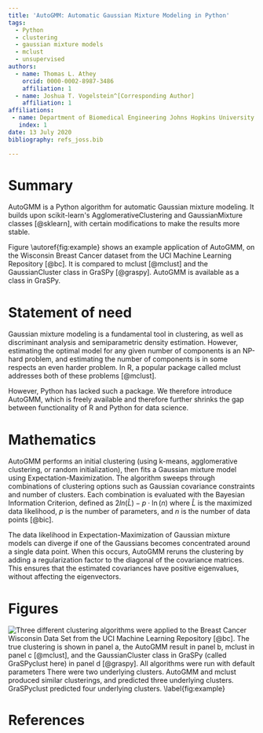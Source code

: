 ```yaml
---
title: 'AutoGMM: Automatic Gaussian Mixture Modeling in Python'
tags:
  - Python
  - clustering
  - gaussian mixture models
  - mclust
  - unsupervised
authors:
  - name: Thomas L. Athey
    orcid: 0000-0002-8987-3486
    affiliation: 1
  - name: Joshua T. Vogelstein^[Corresponding Author]
    affiliation: 1
affiliations:
 - name: Department of Biomedical Engineering Johns Hopkins University
   index: 1
date: 13 July 2020
bibliography: refs_joss.bib

---
```


# Summary

AutoGMM is a Python algorithm for automatic Gaussian mixture modeling. It builds upon scikit-learn's AgglomerativeClustering and GaussianMixture classes [@sklearn], with certain modifications to make the results more stable. 

Figure \autoref{fig:example} shows an example application of AutoGMM, on the Wisconsin Breast Cancer dataset from the UCI Machine Learning Repository [@bc]. It is compared to mclust [@mclust] and the GaussianCluster class in GraSPy [@graspy]. AutoGMM is available as a class in GraSPy.

# Statement of need 

Gaussian mixture modeling is a fundamental tool in clustering, as well as discriminant analysis and semiparametric density estimation. However, estimating the optimal model for any given number of components is an NP-hard problem, and estimating the number of components is in some respects an even harder problem. 
In R, a popular package called mclust addresses both of these problems [@mclust].  

However,  Python has lacked such a package. We therefore introduce AutoGMM, which is freely available and therefore further shrinks the gap between functionality of R and Python for data science.

# Mathematics

AutoGMM performs an initial clustering (using k-means, agglomerative clustering, or random initialization), then fits a Gaussian mixture model using Expectation-Maximization. The algorithm sweeps through combinations of clustering options such as Gaussian covariance constraints and number of clusters. Each combination is evaluated with the Bayesian Information Criterion, defined as $2ln(\hat{L}) - p \cdot \ln(n)$ where $\hat{L}$ is the maximized data likelihood, $p$ is the number of parameters, and $n$ is the number of data points [@bic].

The data likelihood in Expectation-Maximization of Gaussian mixture models can diverge if one of the Gaussians becomes concentrated around a single data point. When this occurs, AutoGMM reruns the clustering by adding a regularization factor to the diagonal of the covariance matrices. This ensures that the estimated covariances have positive eigenvalues, without affecting the eigenvectors. 


# Figures

![Three different clustering algorithms were applied to the Breast Cancer Wisconsin Data Set from the UCI Machine Learning Repository [@bc]. The true clustering is shown in panel a, the AutoGMM result in panel b, mclust in panel c [@mclust], and the GaussianCluster class in GraSPy (called GraSPyclust here) in panel d [@graspy]. All algorithms were run with default parameters There were two underlying clusters. AutoGMM and mclust produced similar clusterings, and predicted three underlying clusters. GraSPyclust predicted four underlying clusters. \label{fig:example}](example.png)
	
# References